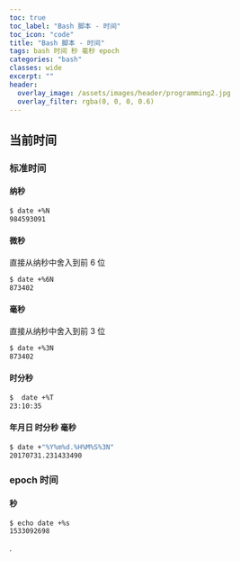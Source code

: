 ```yaml
---
toc: true
toc_label: "Bash 脚本 - 时间"
toc_icon: "code"
title: "Bash 脚本 - 时间"
tags: bash 时间 秒 毫秒 epoch
categories: "bash"
classes: wide
excerpt: ""
header:
  overlay_image: /assets/images/header/programming2.jpg
  overlay_filter: rgba(0, 0, 0, 0.6)
---
```











## 当前时间



### 标准时间


#### 纳秒

```bash
$ date +%N
984593091
```

#### 微秒

直接从纳秒中舍入到前 6 位

```bash
$ date +%6N
873402
```

#### 毫秒

直接从纳秒中舍入到前 3 位

```bash
$ date +%3N
873402
```

#### 时分秒

```bash
$  date +%T     
23:10:35
```

####

#### 年月日 时分秒 毫秒

```bash
$ date +"%Y%m%d.%H%M%S%3N"
20170731.231433490
```



### epoch 时间


#### 秒

```bash
$ echo date +%s
1533092698
```
















.
